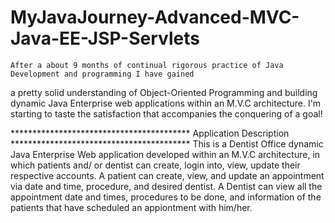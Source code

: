 # MyJavaJourney-Advanced-MVC-Java-EE-JSP-Servlets

    After a about 9 months of continual rigorous practice of Java Development and programming I have gained 
a pretty solid understanding of Object-Oriented Programming and building dynamic Java Enterprise web applications 
within an M.V.C architecture.
    I'm starting to taste the satisfaction that accompanies the conquering of a goal!

***************************************** Application Description *****************************************
    This is a Dentist Office dynamic Java Enterprise Web application developed within an M.V.C architecture, 
in which patients and/ or dentist can create, login into, view, update their respective accounts. 
A patient can create, view, and update an appointment via date and time, procedure, and desired dentist. 
A Dentist can view all the appointment date and times, procedures to be done, and information of the patients 
that have scheduled an appiontment with him/her.

